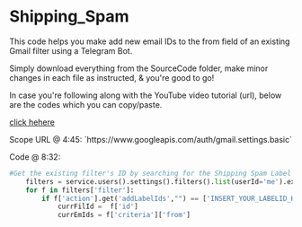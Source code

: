 # Shipping_Spam
This code helps you make add new email IDs to the from field of an existing Gmail filter using a Telegram Bot. 

Simply download everything from the SourceCode folder, make minor changes in each file as instructed, & you're good to go!

In case you're following along with the YouTube video tutorial (url), below are the codes which you can copy/paste.

<a href="#1">click hehere</a>

<p id="1">Scope URL @ 4:45: `https://www.googleapis.com/auth/gmail.settings.basic`</p>

<p id="2">Code @ 8:32:</p>

```python
#Get the existing filter's ID by searching for the Shipping Spam Label's ID & then picking the Filter ID indirectly. Filter ID will keep changing whenever i delete & add a new one, but Filter ID will remain constant until deletion.
    filters = service.users().settings().filters().list(userId='me').execute()
    for f in filters['filter']:
        if f['action'].get('addLabelIds',"") == ['INSERT_YOUR_LABELID_HERE']:
            currFilId =  f['id']
            currEmIds = f['criteria']['from']
```
